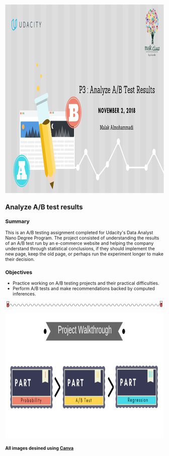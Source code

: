 <p align="center">
  <img src="Source/header.png" width="1000" height="600" />
</p>

## Analyze A/B test results

### Summary
This is an A/B testing assignment completed for Udacity's Data Analyst Nano Degree Program. The project consisted of understanding the results of an A/B test run by an e-commerce website and helping the company understand through statistical conclusions, if they should implement the new page, keep the old page, or perhaps run the experiment longer to make their decision.

### Objectives
* Practice working on A/B testing projects and their practical difficulties.
* Perform A/B tests and make recommendations backed by computed inferences.


<p align="center">
  <img src="Source/bar.png"/>
</p>

<p align="center">
  <img src="Source/project.png" width="600" height="400" />
</p>

#### All images desined using [Canva](http://https://www.canva.com) 
